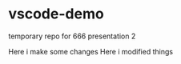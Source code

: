# vscode-demo
temporary repo for 666 presentation 2

Here i make some changes
Here i modified things
